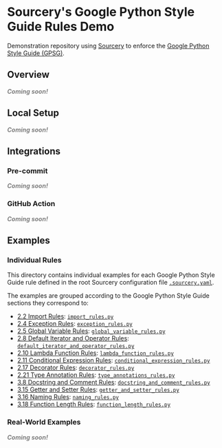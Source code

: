 # Sourcery's Google Python Style Guide Rules Demo

Demonstration repository using [Sourcery](https://sourcery.ai/) to enforce the [Google Python Style Guide (GPSG)](https://docs.sourcery.ai/Reference/Custom-Rules/gpsg/).

## Overview

<!-- 
	TODO: add this section, describing what exactly we want to achieve here, and why
	this is useful to our users.
-->
_**<span style="color:gray">Coming soon!</span>**_

## Local Setup

<!-- 
	TODO: add this section, describing how to clone this repository and get started in
	order to see Sourcery in action
-->
_**<span style="color:gray">Coming soon!</span>**_

## Integrations

### Pre-commit

<!-- TODO: add this section -->
_**<span style="color:gray">Coming soon!</span>**_

### GitHub Action

<!-- TODO: add this section -->
_**<span style="color:gray">Coming soon!</span>**_

## Examples

### Individual Rules

This directory contains individual examples for each Google Python Style Guide rule defined in the root Sourcery configuration file [`.sourcery.yaml`](./.sourcery.yaml).

The examples are grouped according to the Google Python Style Guide sections they correspond to:

* [2.2 Import Rules](https://docs.sourcery.ai/Reference/Custom-Rules/gpsg/#22-import-rules): [`import_rules.py`](./examples/individual_rules/import_rules.py)
* [2.4 Exception Rules](https://docs.sourcery.ai/Reference/Custom-Rules/gpsg/#24-exception-rules): [`exception_rules.py`](./examples/individual_rules/exception_rules.py)
* [2.5 Global Variable Rules](https://docs.sourcery.ai/Reference/Custom-Rules/gpsg/#25-global-variable-rules): [`global_variable_rules.py`](./examples/individual_rules/global_variable_rules.py)
* [2.8 Default Iterator and Operator Rules](https://docs.sourcery.ai/Reference/Custom-Rules/gpsg/#28-default-iterator-and-operator-rules): [`default_iterator_and_operator_rules.py`](./examples/individual_rules/default_iterator_and_operator_rules.py)
* [2.10 Lambda Function Rules](https://docs.sourcery.ai/Reference/Custom-Rules/gpsg/#210-lambda-function-rules): [`lambda_function_rules.py`](./examples/individual_rules/lambda_function_rules.py)
* [2.11 Conditional Expression Rules](https://docs.sourcery.ai/Reference/Custom-Rules/gpsg/#211-conditional-expression-rules): [`conditional_expression_rules.py`](./examples/individual_rules/conditional_expression_rules.py)
* [2.17 Decorator Rules](https://docs.sourcery.ai/Reference/Custom-Rules/gpsg/#217-decorator-rules): [`decorator_rules.py`](./examples/individual_rules/decorator_rules.py)
* [2.21 Type Annotation Rules](https://docs.sourcery.ai/Reference/Custom-Rules/gpsg/#221-type-annotation-rules): [`type_annotations_rules.py`](./examples/individual_rules/type_annotations_rules.py)
* [3.8 Docstring and Comment Rules](https://docs.sourcery.ai/Reference/Custom-Rules/gpsg/#38-docstring-and-comment-rules): [`docstring_and_comment_rules.py`](./examples/individual_rules/docstring_and_comment_rules.py)
* [3.15 Getter and Setter Rules](https://docs.sourcery.ai/Reference/Custom-Rules/gpsg/#315-getter-and-setter-rules): [`getter_and_setter_rules.py`](./examples/individual_rules/getter_and_setter_rules.py)
* [3.16 Naming Rules](https://docs.sourcery.ai/Reference/Custom-Rules/gpsg/#316-naming-rules): [`naming_rules.py`](./examples/individual_rules/naming_rules.py)
* [3.18 Function Length Rules](https://docs.sourcery.ai/Reference/Custom-Rules/gpsg/#318-function-length-rules): [`function_length_rules.py`](./examples/individual_rules/function_length_rules.py)

### Real-World Examples

<!-- TODO: add this section -->
_**<span style="color:gray">Coming soon!</span>**_
